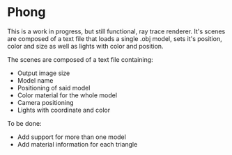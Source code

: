 # Phong
This is a work in progress, but still functional, ray trace renderer. It's scenes are composed of a text file that loads a single .obj model, sets it's position, color and size as well as lights with color and position.

The scenes are composed of a text file containing:
- Output image size
- Model name
- Positioning of said model
- Color material for the whole model
- Camera positioning
- Lights with coordinate and color

To be done:
- Add support for more than one model
- Add material information for each triangle

